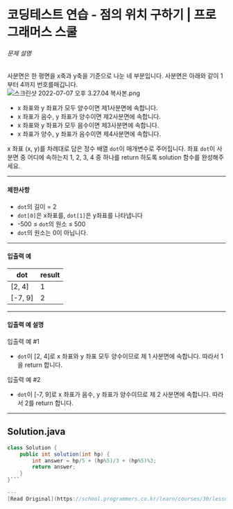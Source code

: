 # 코딩테스트 연습 - 점의 위치 구하기 | 프로그래머스 스쿨



###### 문제 설명

사분면은 한 평면을 x축과 y축을 기준으로 나눈 네 부분입니다. 사분면은 아래와 같이 1부터 4까지 번호를매깁니다.  
![스크린샷 2022-07-07 오후 3.27.04 복사본.png](https://proxy-prod.omnivore-image-cache.app/0x0,se0MnzmBrAUVXKi5P-QOfX8MqpAceLGF9re8X3r5IFzI/https://grepp-programmers.s3.ap-northeast-2.amazonaws.com/files/production/b58d4788-42fa-44fa-af50-481907e65473/%E1%84%89%E1%85%B3%E1%84%8F%E1%85%B3%E1%84%85%E1%85%B5%E1%86%AB%E1%84%89%E1%85%A3%E1%86%BA%202022-07-07%20%E1%84%8B%E1%85%A9%E1%84%92%E1%85%AE%203.27.04%20%E1%84%87%E1%85%A9%E1%86%A8%E1%84%89%E1%85%A1%E1%84%87%E1%85%A9%E1%86%AB.png)

* x 좌표와 y 좌표가 모두 양수이면 제1사분면에 속합니다.
* x 좌표가 음수, y 좌표가 양수이면 제2사분면에 속합니다.
* x 좌표와 y 좌표가 모두 음수이면 제3사분면에 속합니다.
* x 좌표가 양수, y 좌표가 음수이면 제4사분면에 속합니다.

x 좌표 (x, y)를 차례대로 담은 정수 배열 `dot`이 매개변수로 주어집니다. 좌표 `dot`이 사분면 중 어디에 속하는지 1, 2, 3, 4 중 하나를 return 하도록 solution 함수를 완성해주세요.

---

#### 제한사항

* `dot`의 길이 = 2
* `dot[0]`은 x좌표를, `dot[1]`은 y좌표를 나타냅니다
* \-500 ≤ `dot`의 원소 ≤ 500
* `dot`의 원소는 0이 아닙니다.

---

#### 입출력 예

| dot       | result |
| --------- | ------ |
| \[2, 4\]  | 1      |
| \[-7, 9\] | 2      |

---

#### 입출력 예 설명

입출력 예 #1

* `dot`이 \[2, 4\]로 x 좌표와 y 좌표 모두 양수이므로 제 1 사분면에 속합니다. 따라서 1을 return 합니다.

입출력 예 #2

* `dot`이 \[-7, 9\]로 x 좌표가 음수, y 좌표가 양수이므로 제 2 사분면에 속합니다. 따라서 2를 return 합니다.

---
## Solution.java

```java
class Solution {
    public int solution(int hp) {
        int answer = hp/5 + (hp%5)/3 + (hp%5)%3;
        return answer;
    }
}```

---
[Read Original](https://school.programmers.co.kr/learn/courses/30/lessons/120841?language=java)